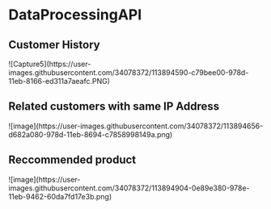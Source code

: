 # DataProcessingAPI
<h2>Customer History</h2>
![Capture5](https://user-images.githubusercontent.com/34078372/113894590-c79bee00-978d-11eb-8166-ed311a7aeafc.PNG)
<h2>Related customers with same IP Address</h2>
![image](https://user-images.githubusercontent.com/34078372/113894656-d682a080-978d-11eb-8694-c7858998149a.png)
<h2>Reccommended product</h2>
![image](https://user-images.githubusercontent.com/34078372/113894904-0e89e380-978e-11eb-9462-60da7fd17e3b.png)

